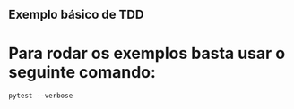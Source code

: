 ## Exemplo básico de TDD

# Para rodar os exemplos basta usar o seguinte comando:
    pytest --verbose
    